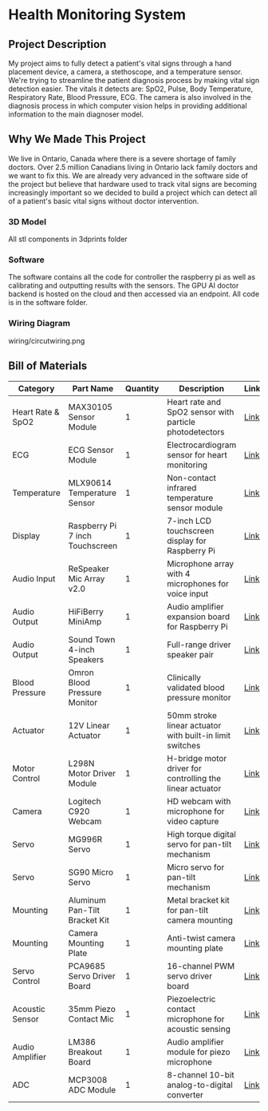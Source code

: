 # Health Monitoring System

## Project Description
My project aims to fully detect a patient's vital signs through a hand placement device, a camera, a stethoscope, and a temperature sensor. We're trying to streamline the patient diagnosis process by making vital sign detection easier. The vitals it detects are: SpO2, Pulse, Body Temperature, Respiratory Rate, Blood Pressure, ECG. The camera is also involved in the diagnosis process in which computer vision helps in providing additional information to the main diagnoser model.

## Why We Made This Project
We live in Ontario, Canada where there is a severe shortage of family doctors. Over 2.5 million Canadians living in Ontario lack family doctors and we want to fix this. We are already very advanced in the software side of the project but believe that hardware used to track vital signs are becoming increasingly important so we decided to build a project which can detect all of a patient's basic vital signs without doctor intervention. 

### 3D Model
All stl components in 3dprints folder

### Software
The software contains all the code for controller the raspberry pi as well as calibrating and outputting results with the sensors. The GPU AI doctor backend is hosted on the cloud and then accessed via an endpoint. All code is in the software folder.

### Wiring Diagram
wiring/circutwiring.png

## Bill of Materials

| Category | Part Name | Quantity | Description | Link |
|----------|-----------|----------|-------------|------|
| Heart Rate & SpO2 | MAX30105 Sensor Module | 1 | Heart rate and SpO2 sensor with particle photodetectors | [Link](https://www.amazon.com/Accuracy-MAX30105-Particle-Photodetectors-Detection/dp/B0F6MLWF8K) |
| ECG | ECG Sensor Module | 1 | Electrocardiogram sensor for heart monitoring | [Link](https://www.amazon.com/gp/product/B0FB54XWFG) |
| Temperature | MLX90614 Temperature Sensor | 1 | Non-contact infrared temperature sensor module | [Link](https://www.amazon.com/SHILLEHTEK-Pre-Soldered-Non-Touch-Temperature-Microcontrollers/dp/B0CNM72R4L) |
| Display | Raspberry Pi 7 inch Touchscreen | 1 | 7-inch LCD touchscreen display for Raspberry Pi | [Link](https://www.canakit.com/raspberry-pi-lcd-display-touchscreen.html) |
| Audio Input | ReSpeaker Mic Array v2.0 | 1 | Microphone array with 4 microphones for voice input | [Link](https://www.seeedstudio.com/ReSpeaker-Mic-Array-v2-0.html) |
| Audio Output | HiFiBerry MiniAmp | 1 | Audio amplifier expansion board for Raspberry Pi | [Link](https://www.amazon.com/Inno-Maker-Raspberry-Amplifier-Expansion-Capacitor/dp/B07CZZ95B9) |
| Audio Output | Sound Town 4-inch Speakers | 1 | Full-range driver speaker pair | [Link](https://www.amazon.com/Sound-Town-Replacement-Speakers-STLF-EZ4-PAIR/dp/B09GXBF9QB) |
| Blood Pressure | Omron Blood Pressure Monitor | 1 | Clinically validated blood pressure monitor | [Link](https://www.amazon.com/Pressure-Clinically-Validated-Unlimited-Measurements/dp/B0DD46HGC9) |
| Actuator | 12V Linear Actuator | 1 | 50mm stroke linear actuator with built-in limit switches | [Link](https://www.amazon.com/Actuator-Internal-Automotive-Industrial-50mm-8mm/dp/B09FT562LB) |
| Motor Control | L298N Motor Driver Module | 1 | H-bridge motor driver for controlling the linear actuator | [Link](https://www.amazon.com/BOJACK-H-Bridge-Controller-Intelligent-Mega2560/dp/B0C5JCF5RS) |
| Camera | Logitech C920 Webcam | 1 | HD webcam with microphone for video capture | [Link](https://www.amazon.com/Logitech-Mic-Disabled-Certified-Microsoft-Compliant/dp/B08CS18WVP) |
| Servo | MG996R Servo | 1 | High torque digital servo for pan-tilt mechanism | [Link](https://www.amazon.com/4-Pack-MG996R-Torque-Digital-Helicopter/dp/B07MFK266B) |
| Servo | SG90 Micro Servo | 1 | Micro servo for pan-tilt mechanism | [Link](https://www.amazon.com/Micro-Helicopter-Airplane-Remote-Control/dp/B072V529YD) |
| Mounting | Aluminum Pan-Tilt Bracket Kit | 1 | Metal bracket kit for pan-tilt camera mounting | [Link](https://www.digikey.com/en/products/detail/dfrobot/FIT0004/7597177) |
| Mounting | Camera Mounting Plate | 1 | Anti-twist camera mounting plate | [Link](https://www.amazon.com/CAMVATE-Camera-Mount-Plate-Anti-Twist/dp/B0DB8BBFX7) |
| Servo Control | PCA9685 Servo Driver Board | 1 | 16-channel PWM servo driver board | [Link](https://www.amazon.com/SunFounder-PCA9685-Channel-Arduino-Raspberry/dp/B014KTSMLA) |
| Acoustic Sensor | 35mm Piezo Contact Mic | 1 | Piezoelectric contact microphone for acoustic sensing | [Link](https://www.amazon.com/DZS-Elec-Transducer-Microphone-Instrument/dp/B07TF5Q74Z) |
| Audio Amplifier | LM386 Breakout Board | 1 | Audio amplifier module for piezo microphone | [Link](https://www.amazon.com/HiLetgo-LM386-Audio-Amplifier-Module/dp/B00LNACGTY) |
| ADC | MCP3008 ADC Module | 1 | 8-channel 10-bit analog-to-digital converter | [Link](https://www.amazon.com/raspberryads1115-Breakout-soldered-Development-Converter/dp/B0C4QBYWYH) | 